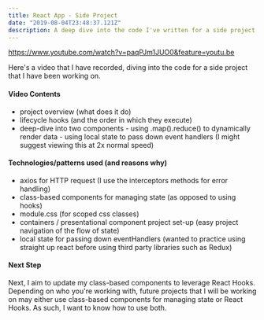 ```yaml
---
title: React App - Side Project
date: "2019-08-04T23:48:37.121Z"
description: A deep dive into the code I've written for a side project that I have been working on
---
```



https://www.youtube.com/watch?v=paqPJm1JUO0&feature=youtu.be

Here's a video that I have recorded, diving into the code for a side project that I have been working on. 

#### Video Contents
- project overview (what does it do)
- lifecycle hooks (and the order in which they execute)
- deep-dive into two components 
<Burger /> - using .map().reduce() to dynamically render data
<BuildControls /> - using local state to pass down event handlers
(I might suggest viewing this at 2x normal speed)

#### Technologies/patterns used (and reasons why)
- axios for HTTP request (I use the interceptors methods for error handling)
- class-based components for managing state (as opposed to using hooks)
- module.css (for scoped css classes)
- containers / presentational component project set-up (easy project navigation of the flow of state)
- local state for passing down eventHandlers (wanted to practice using straight up react before using third party libraries such as Redux)

#### Next Step
Next, I aim to update my class-based components to leverage React Hooks. Depending on who you're working with, future projects that I will be working on may either use class-based components for managing state or React Hooks. As such, I want to know how to use both.
